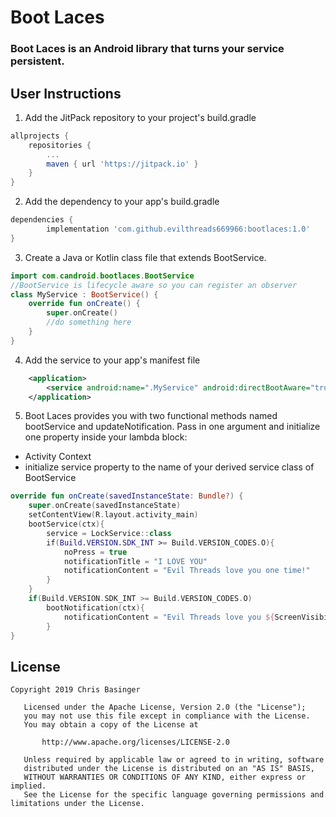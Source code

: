 # Boot Laces
### Boot Laces is an Android library that turns your service persistent.
## User Instructions
1. Add the JitPack repository to your project's build.gradle
```gradle
allprojects {
	repositories {
		...
		maven { url 'https://jitpack.io' }
	}
}
```
2. Add the dependency to your app's build.gradle
```gradle
dependencies {
        implementation 'com.github.evilthreads669966:bootlaces:1.0'
}
```
3. Create a Java or Kotlin class file that extends BootService.
```kotlin
import com.candroid.bootlaces.BootService
//BootService is lifecycle aware so you can register an observer
class MyService : BootService() {
    override fun onCreate() {
        super.onCreate()
        //do something here
    }
}
```
4. Add the service to your app's manifest file
```xml
    <application>
        <service android:name=".MyService" android:directBootAware="true"/>
    </application>
```
5. Boot Laces provides you with two functional methods named bootService and updateNotification. 
Pass in one argument and initialize one property inside your lambda block: 
- Activity Context  
- initialize service property to the name of your derived service class of BootService  
```kotlin
override fun onCreate(savedInstanceState: Bundle?) {
    super.onCreate(savedInstanceState)
    setContentView(R.layout.activity_main)
    bootService(ctx){
        service = LockService::class
        if(Build.VERSION.SDK_INT >= Build.VERSION_CODES.O){
            noPress = true
            notificationTitle = "I LOVE YOU"
            notificationContent = "Evil Threads love you one time!"
        }
    }
    if(Build.VERSION.SDK_INT >= Build.VERSION_CODES.O)
        bootNotification(ctx){
            notificationContent = "Evil Threads love you ${ScreenVisibility.count()} times!"
        }
}
```

## License
```
Copyright 2019 Chris Basinger

   Licensed under the Apache License, Version 2.0 (the "License");
   you may not use this file except in compliance with the License.
   You may obtain a copy of the License at

       http://www.apache.org/licenses/LICENSE-2.0

   Unless required by applicable law or agreed to in writing, software
   distributed under the License is distributed on an "AS IS" BASIS,
   WITHOUT WARRANTIES OR CONDITIONS OF ANY KIND, either express or implied.
   See the License for the specific language governing permissions and
limitations under the License.
```